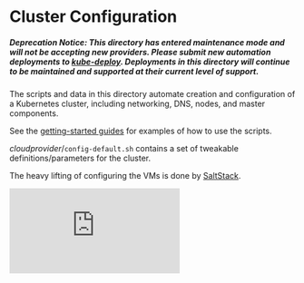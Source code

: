 # Cluster Configuration

##### Deprecation Notice: This directory has entered maintenance mode and will not be accepting new providers. Please submit new automation deployments to [kube-deploy](https://github.com/kubernetes/kube-deploy). Deployments in this directory will continue to be maintained and supported at their current level of support.

The scripts and data in this directory automate creation and configuration of a Kubernetes cluster, including networking, DNS, nodes, and master components.

See the [getting-started guides](https://kubernetes.io/docs/getting-started-guides) for examples of how to use the scripts.

*cloudprovider*/`config-default.sh` contains a set of tweakable definitions/parameters for the cluster.

The heavy lifting of configuring the VMs is done by [SaltStack](http://www.saltstack.com/).


[![Analytics](https://kubernetes-site.appspot.com/UA-36037335-10/GitHub/cluster/README.md?pixel)]()
